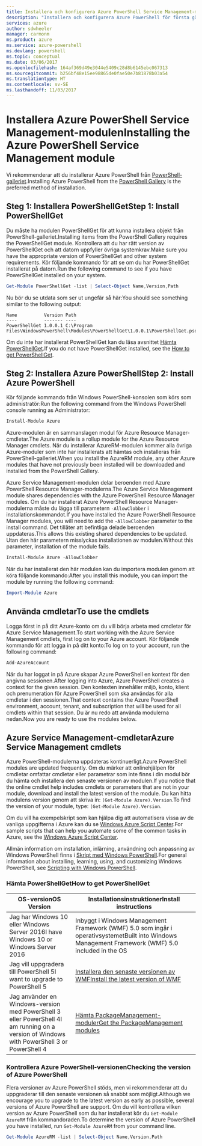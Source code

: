 ```yaml
---
title: Installera och konfigurera Azure PowerShell Service Management-modulen | Microsoft Docs
description: "Installera och konfigurera Azure PowerShell för första gången."
services: azure
author: sdwheeler
manager: carmonm
ms.product: azure
ms.service: azure-powershell
ms.devlang: powershell
ms.topic: conceptual
ms.date: 03/06/2017
ms.openlocfilehash: 164af369d49e3044e5409c28d8b6145ebc067313
ms.sourcegitcommit: b256bf48e15ee98865de0fae50e7b81878b03a54
ms.translationtype: HT
ms.contentlocale: sv-SE
ms.lasthandoff: 11/03/2017
---
```

# <a name="installing-the-azure-powershell-service-management-module"></a><span data-ttu-id="523c3-103">Installera Azure PowerShell Service Management-modulen</span><span class="sxs-lookup"><span data-stu-id="523c3-103">Installing the Azure PowerShell Service Management module</span></span>

<span data-ttu-id="523c3-104">Vi rekommenderar att du installerar Azure PowerShell från [PowerShell-galleriet](https://www.powershellgallery.com/).</span><span class="sxs-lookup"><span data-stu-id="523c3-104">Installing Azure PowerShell from the [PowerShell Gallery](https://www.powershellgallery.com/) is the preferred method of installation.</span></span>

## <a name="step-1-install-powershellget"></a><span data-ttu-id="523c3-105">Steg 1: Installera PowerShellGet</span><span class="sxs-lookup"><span data-stu-id="523c3-105">Step 1: Install PowerShellGet</span></span>

<span data-ttu-id="523c3-106">Du måste ha modulen PowerShellGet för att kunna installera objekt från PowerShell-galleriet.</span><span class="sxs-lookup"><span data-stu-id="523c3-106">Installing items from the PowerShell Gallery requires the PowerShellGet module.</span></span> <span data-ttu-id="523c3-107">Kontrollera att du har rätt version av PowerShellGet och att datorn uppfyller övriga systemkrav.</span><span class="sxs-lookup"><span data-stu-id="523c3-107">Make sure you have the appropriate version of PowerShellGet and other system requirements.</span></span> <span data-ttu-id="523c3-108">Kör följande kommando för att se om du har PowerShellGet installerat på datorn.</span><span class="sxs-lookup"><span data-stu-id="523c3-108">Run the following command to see if you have PowerShellGet installed on your system.</span></span>

```powershell
Get-Module PowerShellGet -list | Select-Object Name,Version,Path
```

<span data-ttu-id="523c3-109">Nu bör du se utdata som ser ut ungefär så här:</span><span class="sxs-lookup"><span data-stu-id="523c3-109">You should see something similar to the following output:</span></span>

```
Name          Version Path
----          ------- ----
PowerShellGet 1.0.0.1 C:\Program Files\WindowsPowerShell\Modules\PowerShellGet\1.0.0.1\PowerShellGet.psd1
```

<span data-ttu-id="523c3-110">Om du inte har installerat PowerShellGet kan du läsa avsnittet [Hämta PowerShellGet](#how-to-get-powershellget).</span><span class="sxs-lookup"><span data-stu-id="523c3-110">If you do not have PowerShellGet installed, see the [How to get PowerShellGet](#how-to-get-powershellget).</span></span>

## <a name="step-2-install-azure-powershell"></a><span data-ttu-id="523c3-111">Steg 2: Installera Azure PowerShell</span><span class="sxs-lookup"><span data-stu-id="523c3-111">Step 2: Install Azure PowerShell</span></span>

<span data-ttu-id="523c3-112">Kör följande kommando från Windows PowerShell-konsolen som körs som administratör:</span><span class="sxs-lookup"><span data-stu-id="523c3-112">Run the following command from the Windows PowerShell console running as Administrator:</span></span>

```powershell
Install-Module Azure
```

<span data-ttu-id="523c3-113">Azure-modulen är en sammanslagen modul för Azure Resource Manager-cmdletar.</span><span class="sxs-lookup"><span data-stu-id="523c3-113">The Azure module is a rollup module for the Azure Resource Manager cmdlets.</span></span> <span data-ttu-id="523c3-114">När du installerar AzureRM-modulen kommer alla övriga Azure-moduler som inte har installerats att hämtas och installeras från PowerShell-galleriet.</span><span class="sxs-lookup"><span data-stu-id="523c3-114">When you install the AzureRM module, any other Azure modules that have not previously been installed will be downloaded and installed from the PowerShell Gallery.</span></span>

<span data-ttu-id="523c3-115">Azure Service Management-modulen delar beroenden med Azure PowerShell Resource Manager-modulerna.</span><span class="sxs-lookup"><span data-stu-id="523c3-115">The Azure Service Management module shares dependencies with the Azure PowerShell Resource Manager modules.</span></span> <span data-ttu-id="523c3-116">Om du har installerat Azure PowerShell Resource Manager-modulerna måste du lägga till parametern `-AllowClobber` i installationskommandot.</span><span class="sxs-lookup"><span data-stu-id="523c3-116">If you have installed the Azure PowerShell Resource Manager modules, you will need to add the `-AllowClobber` parameter to the install command.</span></span> <span data-ttu-id="523c3-117">Det tillåter att befintliga delade beroenden uppdateras.</span><span class="sxs-lookup"><span data-stu-id="523c3-117">This allows this existing shared dependencies to be updated.</span></span> <span data-ttu-id="523c3-118">Utan den här parametern misslyckas installationen av modulen.</span><span class="sxs-lookup"><span data-stu-id="523c3-118">Without this parameter, installation of the module fails.</span></span>

```powershell
Install-Module Azure -AllowClobber
```

<span data-ttu-id="523c3-119">När du har installerat den här modulen kan du importera modulen genom att köra följande kommando:</span><span class="sxs-lookup"><span data-stu-id="523c3-119">After you install this module, you can import the module by running the following command:</span></span>

```powershell
Import-Module Azure
```

## <a name="to-use-the-cmdlets"></a><span data-ttu-id="523c3-120">Använda cmdletar</span><span class="sxs-lookup"><span data-stu-id="523c3-120">To use the cmdlets</span></span>

<span data-ttu-id="523c3-121">Logga först in på ditt Azure-konto om du vill börja arbeta med cmdletar för Azure Service Management.</span><span class="sxs-lookup"><span data-stu-id="523c3-121">To start working with the Azure Service Management cmdlets, first log on to your Azure account.</span></span> <span data-ttu-id="523c3-122">Kör följande kommando för att logga in på ditt konto:</span><span class="sxs-lookup"><span data-stu-id="523c3-122">To log on to your account, run the following command:</span></span>

```powershell
Add-AzureAccount
```

<span data-ttu-id="523c3-123">När du har loggat in på Azure skapar Azure PowerShell en kontext för den angivna sessionen.</span><span class="sxs-lookup"><span data-stu-id="523c3-123">After logging into Azure, Azure PowerShell creates a context for the given session.</span></span> <span data-ttu-id="523c3-124">Den kontexten innehåller miljö, konto, klient och prenumeration för Azure PowerShell som ska användas för alla cmdletar i den sessionen.</span><span class="sxs-lookup"><span data-stu-id="523c3-124">That context contains the Azure PowerShell environment, account, tenant, and subscription that will be used for all cmdlets within that session.</span></span> <span data-ttu-id="523c3-125">Du är nu redo att använda modulerna nedan.</span><span class="sxs-lookup"><span data-stu-id="523c3-125">Now you are ready to use the modules below.</span></span>

## <a name="azure-service-management-cmdlets"></a><span data-ttu-id="523c3-126">Azure Service Management-cmdletar</span><span class="sxs-lookup"><span data-stu-id="523c3-126">Azure Service Management cmdlets</span></span>

<span data-ttu-id="523c3-127">Azure PowerShell-modulerna uppdateras kontinuerligt.</span><span class="sxs-lookup"><span data-stu-id="523c3-127">Azure PowerShell modules are updated frequently.</span></span> <span data-ttu-id="523c3-128">Om du märker att onlinehjälpen för cmdletar omfattar cmdletar eller parametrar som inte finns i din modul bör du hämta och installera den senaste versionen av modulen.</span><span class="sxs-lookup"><span data-stu-id="523c3-128">If you notice that the online cmdlet help includes cmdlets or parameters that are not in your module, download and install the latest version of the module.</span></span> <span data-ttu-id="523c3-129">Du kan hitta modulens version genom att skriva in: `(Get-Module Azure).Version`.</span><span class="sxs-lookup"><span data-stu-id="523c3-129">To find the version of your module, type: `(Get-Module Azure).Version`.</span></span>

<span data-ttu-id="523c3-130">Om du vill ha exempelskript som kan hjälpa dig att automatisera vissa av de vanliga uppgifterna i Azure kan du se [Windows Azure Script Center](http://www.windowsazure.com/documentation/scripts/).</span><span class="sxs-lookup"><span data-stu-id="523c3-130">For sample scripts that can help you automate some of the common tasks in Azure, see the [Windows Azure Script Center](http://www.windowsazure.com/documentation/scripts/).</span></span>

<span data-ttu-id="523c3-131">Allmän information om installation, inlärning, användning och anpassning av Windows PowerShell finns i [Skript med Windows PowerShell](http://go.microsoft.com/fwlink/p/?linkid=320210).</span><span class="sxs-lookup"><span data-stu-id="523c3-131">For general information about installing, learning, using, and customizing Windows PowerShell, see [Scripting with Windows PowerShell](http://go.microsoft.com/fwlink/p/?linkid=320210).</span></span>

### <a name="how-to-get-powershellget"></a><span data-ttu-id="523c3-132">Hämta PowerShellGet</span><span class="sxs-lookup"><span data-stu-id="523c3-132">How to get PowerShellGet</span></span>

|<span data-ttu-id="523c3-133">OS-version</span><span class="sxs-lookup"><span data-stu-id="523c3-133">OS Version</span></span>|<span data-ttu-id="523c3-134">Installationsinstruktioner</span><span class="sxs-lookup"><span data-stu-id="523c3-134">Install instructions</span></span>|
|---|---|
|<span data-ttu-id="523c3-135">Jag har Windows 10 eller Windows Server 2016</span><span class="sxs-lookup"><span data-stu-id="523c3-135">I have Windows 10 or Windows Server 2016</span></span>|<span data-ttu-id="523c3-136">Inbyggt i Windows Management Framework (WMF) 5.0 som ingår i operativsystemet</span><span class="sxs-lookup"><span data-stu-id="523c3-136">Built into Windows Management Framework (WMF) 5.0 included in the OS</span></span>|
|<span data-ttu-id="523c3-137">Jag vill uppgradera till PowerShell 5</span><span class="sxs-lookup"><span data-stu-id="523c3-137">I want to upgrade to PowerShell 5</span></span>|[<span data-ttu-id="523c3-138">Installera den senaste versionen av WMF</span><span class="sxs-lookup"><span data-stu-id="523c3-138">Install the latest version of WMF</span></span>](https://www.microsoft.com/en-us/download/details.aspx?id=54616)|
|<span data-ttu-id="523c3-139">Jag använder en Windows-version med PowerShell 3 eller PowerShell 4</span><span class="sxs-lookup"><span data-stu-id="523c3-139">I am running on a version of Windows with PowerShell 3 or PowerShell 4</span></span>|[<span data-ttu-id="523c3-140">Hämta PackageManagement-moduler</span><span class="sxs-lookup"><span data-stu-id="523c3-140">Get the PackageManagement modules</span></span>](http://go.microsoft.com/fwlink/?LinkID=746217)|

<a id="helpmechoose"></a>
### <a name="checking-the-version-of-azure-powershell"></a><span data-ttu-id="523c3-141">Kontrollera Azure PowerShell-versionen</span><span class="sxs-lookup"><span data-stu-id="523c3-141">Checking the version of Azure PowerShell</span></span>

<span data-ttu-id="523c3-142">Flera versioner av Azure PowerShell stöds, men vi rekommenderar att du uppgraderar till den senaste versionen så snabbt som möjligt.</span><span class="sxs-lookup"><span data-stu-id="523c3-142">Although we encourage you to upgrade to the latest version as early as possible, several versions of Azure PowerShell are support.</span></span> <span data-ttu-id="523c3-143">Om du vill kontrollera vilken version av Azure PowerShell som du har installerat kör du `Get-Module AzureRM` från kommandoraden.</span><span class="sxs-lookup"><span data-stu-id="523c3-143">To determine the version of Azure PowerShell you have installed, run `Get-Module AzureRM` from your command line.</span></span>

```powershell
Get-Module AzureRM -list | Select-Object Name,Version,Path
```
